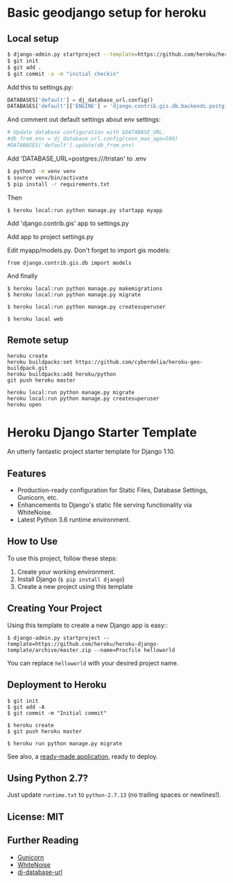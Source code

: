 # Basic geodjango setup for heroku

## Local setup

``` sh
$ django-admin.py startproject --template=https://github.com/heroku/heroku-django-template/archive/master.zip --name=Procfile hellogis
$ git init
$ git add .
$ git commit -a -m "initial checkin"
```

Add this to settings.py:

``` python
DATABASES['default'] = dj_database_url.config()
DATABASES['default']['ENGINE'] = 'django.contrib.gis.db.backends.postgis'
```

And comment out default settings about env settings:

``` python
# Update database configuration with $DATABASE_URL.
#db_from_env = dj_database_url.config(conn_max_age=500)
#DATABASES['default'].update(db_from_env)
```

Add 'DATABASE_URL=postgres:///tristan' to .env

``` sh
$ python3 -m venv venv
$ source venv/bin/activate
$ pip install -r requirements.txt
```

Then

```
$ heroku local:run python manage.py startapp myapp
```

Add 'django.contrib.gis' app to settings.py

Add app to project settings.py


Edit myapp/models.py. Don't forget to import gis models:

```
from django.contrib.gis.db import models
```

And finally

```
$ heroku local:run python manage.py makemigrations
$ heroku local:run python manage.py migrate

$ heroku local:run python manage.py createsuperuser

$ heroku local web
```

## Remote setup
```
heroku create
heroku buildpacks:set https://github.com/cyberdelia/heroku-geo-buildpack.git
heroku buildpacks:add heroku/python
git push heroku master

heroku local:run python manage.py migrate
heroku local:run python manage.py createsuperuser
heroku open
```

# Heroku Django Starter Template

An utterly fantastic project starter template for Django 1.10.

## Features

- Production-ready configuration for Static Files, Database Settings, Gunicorn, etc.
- Enhancements to Django's static file serving functionality via WhiteNoise.
- Latest Python 3.6 runtime environment. 

## How to Use

To use this project, follow these steps:

1. Create your working environment.
2. Install Django (`$ pip install django`)
3. Create a new project using this template

## Creating Your Project

Using this template to create a new Django app is easy::

    $ django-admin.py startproject --template=https://github.com/heroku/heroku-django-template/archive/master.zip --name=Procfile helloworld

You can replace ``helloworld`` with your desired project name.

## Deployment to Heroku

    $ git init
    $ git add -A
    $ git commit -m "Initial commit"

    $ heroku create
    $ git push heroku master

    $ heroku run python manage.py migrate

See also, a [ready-made application](https://github.com/heroku/python-getting-started), ready to deploy.

## Using Python 2.7?

Just update `runtime.txt` to `python-2.7.13` (no trailing spaces or newlines!).


## License: MIT

## Further Reading

- [Gunicorn](https://warehouse.python.org/project/gunicorn/)
- [WhiteNoise](https://warehouse.python.org/project/whitenoise/)
- [dj-database-url](https://warehouse.python.org/project/dj-database-url/)
